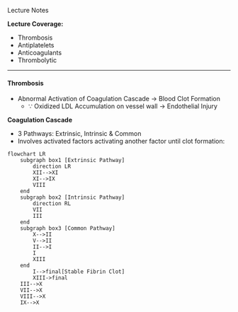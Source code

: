 Lecture Notes

**Lecture Coverage:**
- Thrombosis
- Antiplatelets
- Anticoagulants
- Thrombolytic

---
#### **Thrombosis**
- Abnormal Activation of Coagulation Cascade → Blood Clot Formation
	- ∵ Oxidized LDL Accumulation on vessel wall → Endothelial Injury

**Coagulation Cascade**
- 3 Pathways: Extrinsic, Intrinsic & Common
- Involves activated factors activating another factor until clot formation:
```mermaid
flowchart LR
    subgraph box1 [Extrinsic Pathway]
		direction LR
		XII-->XI
		XI-->IX
		VIII
    end
    subgraph box2 [Intrinsic Pathway]
	    direction RL
	    VII
	    III
    end
    subgraph box3 [Common Pathway]
	    X-->II
	    V-->II
	    II-->I
	    I
	    XIII
    end
	    I-->final[Stable Fibrin Clot]
	    XIII->final
    III-->X
    VII-->X
    VIII-->X
    IX-->X
```
